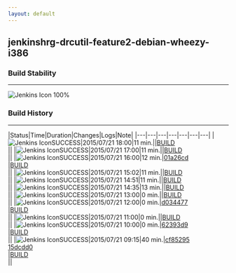 ```yaml
---
layout: default
---
```

## jenkinshrg-drcutil-feature2-debian-wheezy-i386
### Build Stability
___
![Jenkins Icon](http://jenkinshrg.github.io/images/48x48/health-80plus.png)
100%
  
### Build History
___
|Status|Time|Duration|Changes|Logs|Note|
|---|---|---|---|---|---|---|
|![Jenkins Icon](http://jenkinshrg.github.io/images/24x24/blue.png)SUCCESS|2015/07/21 18:00|11 min.||[BUILD](https://drive.google.com/file/d/0B54sHwaxmuM4NGxJMU5wODNvMEU/view?usp=drivesdk)<br>||
|![Jenkins Icon](http://jenkinshrg.github.io/images/24x24/blue.png)SUCCESS|2015/07/21 17:00|11 min.||[BUILD](https://drive.google.com/file/d/0B54sHwaxmuM4dnR4ZVNFZHpKZzA/view?usp=drivesdk)<br>||
|![Jenkins Icon](http://jenkinshrg.github.io/images/24x24/blue.png)SUCCESS|2015/07/21 16:00|12 min.|[01a26cd](https://github.com/jrl-umi3218/hmc2/commit/01a26cd3292b94e25c6ddc7bdb349fa865761de5)<br>|[BUILD](https://drive.google.com/file/d/0B54sHwaxmuM4TFJheEoyREhkaFU/view?usp=drivesdk)<br>||
|![Jenkins Icon](http://jenkinshrg.github.io/images/24x24/blue.png)SUCCESS|2015/07/21 15:02|11 min.||[BUILD](https://drive.google.com/file/d/0B54sHwaxmuM4S3E2Ry03UnBhRkU/view?usp=drivesdk)<br>||
|![Jenkins Icon](http://jenkinshrg.github.io/images/24x24/blue.png)SUCCESS|2015/07/21 14:51|11 min.||[BUILD](https://drive.google.com/file/d/0B54sHwaxmuM4dGtQdm91Y19IYlk/view?usp=drivesdk)<br>||
|![Jenkins Icon](http://jenkinshrg.github.io/images/24x24/blue.png)SUCCESS|2015/07/21 14:35|13 min.||[BUILD](https://drive.google.com/file/d/0B54sHwaxmuM4OUN0TmY4LVRReGc/view?usp=drivesdk)<br>||
|![Jenkins Icon](http://jenkinshrg.github.io/images/24x24/blue.png)SUCCESS|2015/07/21 13:00|0 min.||[BUILD](https://drive.google.com/file/d/0B54sHwaxmuM4MlR1NnNVWTdmVUE/view?usp=drivesdk)<br>||
|![Jenkins Icon](http://jenkinshrg.github.io/images/24x24/blue.png)SUCCESS|2015/07/21 12:00|0 min.|[d034477](https://github.com/jrl-umi3218/hrp2-drc/commit/d0344778d99fa07fa285acc1dfd37d19b1040424)<br>|[BUILD](https://drive.google.com/file/d/0B54sHwaxmuM4c3BxMHJXSzBVMWc/view?usp=drivesdk)<br>||
|![Jenkins Icon](http://jenkinshrg.github.io/images/24x24/blue.png)SUCCESS|2015/07/21 11:00|0 min.||[BUILD](https://drive.google.com/file/d/0B54sHwaxmuM4bFFDNVY3ejRIUFU/view?usp=drivesdk)<br>||
|![Jenkins Icon](http://jenkinshrg.github.io/images/24x24/blue.png)SUCCESS|2015/07/21 10:00|0 min.|[62393d9](https://github.com/jrl-umi3218/hmc2/commit/62393d92ad88f79a2edc92e2c3c1217a3b6495b2)<br>|[BUILD](https://drive.google.com/file/d/0B54sHwaxmuM4dkh2M3VEMEZnenc/view?usp=drivesdk)<br>||
|![Jenkins Icon](http://jenkinshrg.github.io/images/24x24/blue.png)SUCCESS|2015/07/21 09:15|40 min.|[cf85295](https://github.com/jrl-umi3218/hmc2/commit/cf8529573f78dc2b09ec140e87f5d922c1350f00)<br>[15dcdd0](https://github.com/jrl-umi3218/hmc2/commit/15dcdd08e3005fe3147dc3773569a2d041f61d23)<br>|[BUILD](https://drive.google.com/file/d/0B54sHwaxmuM4TXpYX0MySjVjTzQ/view?usp=drivesdk)<br>||
